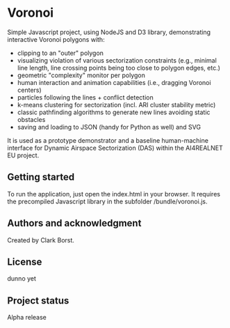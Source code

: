 # Voronoi

Simple Javascript project, using NodeJS and D3 library, demonstrating interactive Voronoi polygons with:
- clipping to an "outer" polygon
- visualizing violation of various sectorization constraints (e.g., minimal line length, line crossing points being too close to polygon edges, etc.)
- geometric "complexity" monitor per polygon
- human interaction and animation capabilities (i.e., dragging Voronoi centers)
- particles following the lines + conflict detection
- k-means clustering for sectorization (incl. ARI cluster stability metric)
- classic pathfinding algorithms to generate new lines avoiding static obstacles
- saving and loading to JSON (handy for Python as well) and SVG

It is used as a prototype demonstrator and a baseline human-machine interface for Dynamic Airspace Sectorization (DAS) within the AI4REALNET EU project.

## Getting started

To run the application, just open the index.html in your browser. It requires the precompiled Javascript library in the subfolder /bundle/voronoi.js.  

## Authors and acknowledgment
Created by Clark Borst.

## License
dunno yet

## Project status
Alpha release
